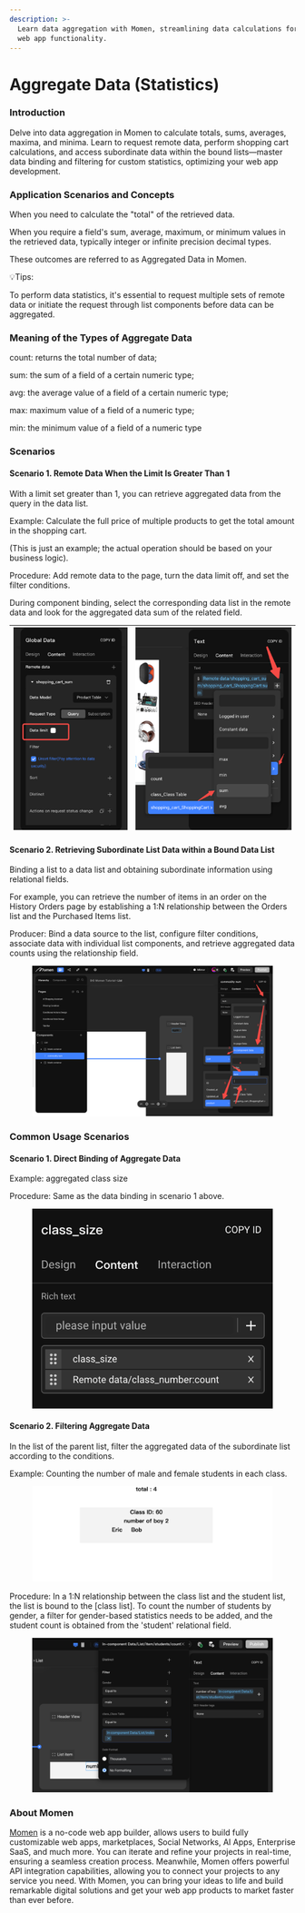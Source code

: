```yaml
---
description: >-
  Learn data aggregation with Momen, streamlining data calculations for enhanced
  web app functionality.
---
```


# Aggregate Data (Statistics)

### **Introduction**

Delve into data aggregation in Momen to calculate totals, sums, averages, maxima, and minima. Learn to request remote data, perform shopping cart calculations, and access subordinate data within the bound lists—master data binding and filtering for custom statistics, optimizing your web app development.

### **Application Scenarios and Concepts**

When you need to calculate the "total" of the retrieved data.

When you require a field's sum, average, maximum, or minimum values in the retrieved data, typically integer or infinite precision decimal types.

These outcomes are referred to as Aggregated Data in Momen.

💡Tips:

To perform data statistics, it's essential to request multiple sets of remote data or initiate the request through list components before data can be aggregated.

### **Meaning of the Types of Aggregate Data**

count: returns the total number of data;

sum: the sum of a field of a certain numeric type;

avg: the average value of a field of a certain numeric type;

max: maximum value of a field of a numeric type;

min: the minimum value of a field of a numeric type

### **Scenarios**

#### **Scenario 1. Remote Data When the Limit Is Greater Than 1**

With a limit set greater than 1, you can retrieve aggregated data from the query in the data list.

Example: Calculate the full price of multiple products to get the total amount in the shopping cart.

(This is just an example; the actual operation should be based on your business logic).

Procedure: Add remote data to the page, turn the data limit off, and set the filter conditions.

During component binding, select the corresponding data list in the remote data and look for the aggregated data sum of the related field.

| <img src="../../.gitbook/assets/0 (35).png" alt="Turn the data limit off, and set the filter conditions." data-size="original"> | <img src="../../.gitbook/assets/1 (74).png" alt="Select the corresponding data list in the remote data and look for the aggregated data sum." data-size="original"> |
| ------------------------------------------------------------------------------------------------------------------------------- | ------------------------------------------------------------------------------------------------------------------------------------------------------------------- |

#### **Scenario 2. Retrieving Subordinate List Data within a Bound Data List**

Binding a list to a data list and obtaining subordinate information using relational fields.

For example, you can retrieve the number of items in an order on the History Orders page by establishing a 1:N relationship between the Orders list and the Purchased Items list.

Producer: Bind a data source to the list, configure filter conditions, associate data with individual list components, and retrieve aggregated data counts using the relationship field.

<figure><img src="../../.gitbook/assets/2 (62).png" alt="Retrieving Subordinate List Data within a Bound Data List."><figcaption></figcaption></figure>

### **Common Usage Scenarios**

#### **Scenario 1. Direct Binding of Aggregate Data**

Example: aggregated class size

Procedure: Same as the data binding in scenario 1 above.

<figure><img src="../../.gitbook/assets/3 (59).png" alt="Direct Binding of Aggregate Data."><figcaption></figcaption></figure>

#### **Scenario 2. Filtering Aggregate Data**

In the list of the parent list, filter the aggregated data of the subordinate list according to the conditions.

Example: Counting the number of male and female students in each class.

<figure><img src="../../.gitbook/assets/4 (58).png" alt="Filtering Aggregate Data."><figcaption></figcaption></figure>

Procedure: In a 1:N relationship between the class list and the student list, the list is bound to the \[class list]. To count the number of students by gender, a filter for gender-based statistics needs to be added, and the student count is obtained from the 'student' relational field.

<figure><img src="../../.gitbook/assets/5 (45).png" alt="Clicking on the bound aggregated data brings up the Condition Configuration window."><figcaption></figcaption></figure>

### **About Momen​​**

[Momen](https://momen.app/?channel=blog-about) is a no-code web app builder, allows users to build fully customizable web apps, marketplaces, Social Networks, AI Apps, Enterprise SaaS, and much more. You can iterate and refine your projects in real-time, ensuring a seamless creation process. Meanwhile, Momen offers powerful API integration capabilities, allowing you to connect your projects to any service you need. With Momen, you can bring your ideas to life and build remarkable digital solutions and get your web app products to market faster than ever before.​​
